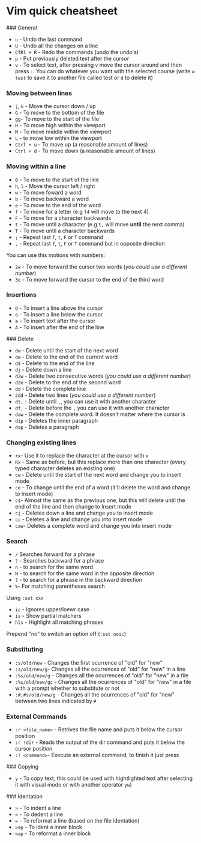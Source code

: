 # Vim quick cheatsheet

### General

* `u` - Undo the last command
* `U` - Undo all the changes on a line
* `CTRl + R` - Redo the commands (undo the undo's)
* `p` - Put previously deleted text after the cursor
* `v` - To select text, after pressing `v` move the cursor around and then press `:`. You can do whatever you want with the selected course (write `w test` to save it to another file called test or `d` to delete it)

### Moving between lines

* `j`, `k` - Move the cursor down / up
* `G` - To move to the bottom of the file
* `gg`- To move to the start of the file
* `H` - To move high within the viewport
* `M` - To move middle within the viewport
* `L` - to move low within the viewport
* `Ctrl + u` - To move up (a reasonable amount of lines)
* `Ctrl + d` - To move down (a reasonable amount of lines)

### Moving within a line 

* `0` - To move to the start of the line
* `h`, `l` - Move the cursor left / right
* `w` - To move foward a word 
* `b` - To move backward a word 
* `e` - To move to the end of the word
* `f` - To move for a letter (e.g `f4` will move to the next 4)
* `F` - To move for a character backwards
* `t` - To move until a character (e.g `t,` will move **until** the next comma)
* `T` - To move until a character backwards
* `;` - Repeat last `f`, `t`, `F` or `T` command
* `,` - Repeat last `f`, `t`, `F` or `T` command but in opposite direction

You can use this motions with numbers:
* `2w` - To move forward the cursor two words (*you could use a different number*)
* `3e` - To move forward the cursor to the end of the third word 

### Insertions

* `O` - To insert a line above the cursor
* `o` - To insert a line below the cursor
* `a` - To insert text after the cursor
* `A` - To insert after the end of the line

### Delete

* `dw` - Delete until the start of the next word
* `de` - Delete to the end of the current word
* `d$` - Delete to the end of the line
* `dj` - Delete down a line
* `d2w` - Delete two consecutive words (*you could use a different number*)
* `d2e` - Delete to the end of the second word 
* `dd` - Delete the complete line
* `2dd` - Delete two lines (*you could use a different number*)
* `dt,` - Delete until `,`, you can use it with another character
* `df,` - Delete before the `,` you can use it with another character
* `daw` - Delete the complete word. It doesn't matter where the cursor is
* `dip` - Deletes the inner paragraph
* `dap` - Deletes a paragraph

### Changing existing lines

* `rx`- Use it to replace the character at the cursor with `x`
* `Rx` - Same as before, but this replace more than one character (every typed character deletes an existing one)
* `cw` - Delete until the start of the next word and change you to insert mode
* `ce` - To change until the end of a word (it'll delete the word and change to Insert mode)
* `c$`- Almost the same as the previous one, but this will delete until the end of the line and then change to Insert mode
* `cj` - Deletes down a line and change you to insert mode
* `cc` - Deletes a line and change you into insert mode
* `caw`- Deletes a complete word and change you into insert mode

### Search

* `/` Searches forward for a phrase
* `?` - Searches backward for a phrase
* `n` - to search for the same word
* `N` - to search for the same word in the opposite direction
* `?` - to search for a phrase in the backward direction
* `%`- For matching parentheses search

Using `:set xxx`
* `ic` - Ignores upper/loewr case
* `is` - Show partial matchers
* `hls` - Highlight all matching phrases

Prepend "no" to switch an option off (`:set noic`)

### Substituting

* `:s/old/new` - Changes the first ocurrence of "old" for "new"
* `:s/old/new/g`- Changes all the ocurrences of "old" for "new" in a line 
* `:%s/old/new/g` - Changes all the ocurrences of "old" for "new" in a file
* `:%s/old/new/gc` - Changes all the ocurrences of "old" for "new" in a file with a prompt whether to substitute or not
* `:#,#s/old/new/g` - Changes all the ocurrences of "old" for "new" between two lines indicated by `#`

### External Commands

* `:r <file_name>` - Retrives the file name and puts it below the cursor position
* `:r !dir` - Reads the output of the dir command and puts it below the cursor position
* `:! <command>`- Execute an external command, to finish it just press <enter>

### Copying

* `y` - To copy text, this could be used with hightlighted text after selecting it with visual mode or with another operator `yw`)

### Identation

* `>` - To indent a line
* `<` - To dedent a line
* `=` - To reformat a line (based on the file identation)
* `>ap` - To ident a inner block
* `=ap` - To reformat a inner block



